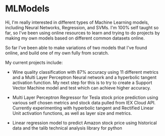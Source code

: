 # MLModels
Hi, I'm really interested in different types of Machine Learning models, including Neural Networks, Regression, and SVMs. I'm 100% self taught so far, so I've been using online resources to learn and trying to do projects by making my own models based on different common datasets online.

So far I've been able to make variations of two models that I've found online, and build one of my own fully from scratch.

My current projects include:
- Wine quality classification with 87% accuracy using 11 different metrics and a Multi Layer Perceptron Neural network and a hyperbolic tangent activation function. My next step for this is to try to create a Support Vector Machine model and test which can achieve higher accuracy.

- Multi Layer Perceptron Regressor for Tesla stock price prediction using various self chosen metrics and stock data pulled from IEX Cloud API. Currently experimenting with hyperbolic tangent and Rectified Linear Unit activation functions, as well as layer size and metrics.

- Linear regression model to predict Amazon stock price using historical data and the talib technical analysis library for python
